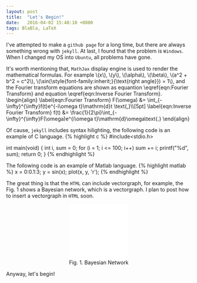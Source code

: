 ```yaml
---
layout: post
title:  "Let's Begin!"
date:   2016-04-02 15:48:10 +0800
tags: BlaBla, LaTeX
---
```

I've attempted to make a `github page` for a long time, but there are always something wrong with `jekyll`. At last, I found that the problem is `Windows`. When I changed my OS into `Ubuntu`, all problems have gone.

It's worth mentioning that, `MathJax` display engine is used to render the mathematical formulas. For example \\(x\\), \\(y\\), \\(\alpha\\), \\(\beta\\), \\(a^2 + b^2 = c^2\\), \\(\sin(\style{font-family:inherit;}{\text{right angle}}) = 1\\), and the Fourier transform equations are shown as equantion \eqref{eqn:Fourier Transform} and equation \eqref{eqn:Inverse Fourier Transform}.
\begin{align}
    \label{eqn:Fourier Transform}
    F(\omega) &= \int_{-\infty}^{\infty}f(t)e^{-i\omega t}\mathrm{d}t \text{,}\\\\[5pt]
    \label{eqn:Inverse Fourier Transform}
    f(t) &= \frac{1}{2\pi}\int_{-\infty}^{\infty}F(\omega)e^{i\omega t}\mathrm{d}\omega\text{.}
\end{align}

Of cause, `jekyll` includes syntax hilighting, the following code is an example of C language.
{% highlight c %}
#include<stdio.h>

int main(void)
{
    int i, sum = 0;
    for (i = 1; i <= 100; i++)
        sum += i;
    printf("%d", sum);
    return 0;
}
{% endhighlight %}

The following code is an example of Matlab language. 
{% highlight matlab %}
x = 0:0.1:3;
y = sin(x);
plot(x, y, 'r');
{% endhighlight %}

The great thing is that the `HTML` can include vectorgraph, for example, the Fig. 1 shows a Bayesian network, which is a vectorgraph. I plan to post how to insert a vectorgraph in `HTML` soon.
<div align="center">
<embed src = "/figures/SVG.Test.Figure.svg" width="159.688883556px"><br>
<figcaption>Fig. 1. Bayesian Network</figcaption>
</div>

Anyway, let's begin!


